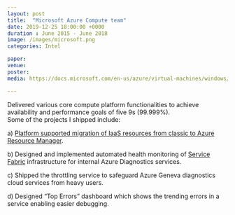 ```yaml
---
layout: post
title:  "Microsoft Azure Compute team"
date: 2019-12-25 18:00:00 +0000
duration : June 2015 - June 2018
image: /images/microsoft.png
categories: Intel

paper:
venue: 
poster: 
media: https://docs.microsoft.com/en-us/azure/virtual-machines/windows/migration-classic-resource-manager-overview

---
```

Delivered various core compute platform functionalities to achieve availability and performance goals of five 9s (99.999%).  
Some of the projects I shipped include:

a) [Platform supported migration of IaaS resources from classic to Azure Resource Manager](https://docs.microsoft.com/en-us/azure/virtual-machines/windows/migration-classic-resource-manager-overview).  

b) Designed and implemented automated health monitoring of [Service Fabric](https://docs.microsoft.com/en-us/azure/service-fabric/service-fabric-overview) infrastructure for internal Azure Diagnostics services.  

c) Shipped the throttling service to safeguard Azure Geneva diagnostics cloud services from heavy users.  

d) Designed “Top Errors” dashboard which shows the trending errors in a service enabling easier debugging.
